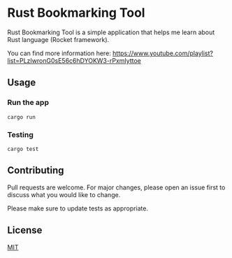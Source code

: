 
# Rust Bookmarking Tool

Rust Bookmarking Tool is a simple application that helps me learn about Rust language (Rocket framework).

You can find more information here: https://www.youtube.com/playlist?list=PLzIwronG0sE56c6hDYOKW3-rPxmIyttoe

## Usage

### Run the app

```
cargo run
```

### Testing

```
cargo test
```

## Contributing
Pull requests are welcome. For major changes, please open an issue first to discuss what you would like to change.

Please make sure to update tests as appropriate.

## License
[MIT](https://choosealicense.com/licenses/mit/)
